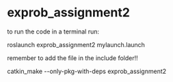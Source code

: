 # exprob_assignment2
to run the code in a terminal run:

roslaunch exprob_assignment2 mylaunch.launch

remember to add the file in the include folder!!

catkin_make --only-pkg-with-deps exprob_assignment2 
